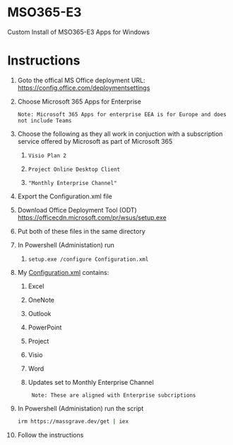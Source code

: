 # MSO365-E3
Custom Install of MSO365-E3 Apps for Windows

# Instructions

1. Goto the offical MS Office deployment URL: https://config.office.com/deploymentsettings
   
2. Choose Microsoft 365 Apps for Enterprise
   
       Note: Microsoft 365 Apps for enterprise EEA is for Europe and does not include Teams
   
3. Choose the following as they all work in conjuction with a subscription service offered by Microsoft as part of Microsoft 365
    1.     Visio Plan 2
    2.     Project Online Desktop Client
    3.     "Monthly Enterprise Channel"

4. Export the Configuration.xml file
   
6. Download Office Deployment Tool (ODT) https://officecdn.microsoft.com/pr/wsus/setup.exe

7. Put both of these files in the same directory

8. In Powershell (Administation) run
    1.     setup.exe /configure Configuration.xml
  
9. My [Configuration.xml](https://github.com/auvantas/MSO365-E3/blob/main/Configuration.xml) contains:
    
    1. Excel
    2. OneNote
    3. Outlook
    4. PowerPoint
    5. Project
    6. Visio
    7. Word
    8. Updates set to Monthly Enterprise Channel
       
            Note: These are aligned with Enterprise subcriptions
  
11. In Powershell (Administation) run the script
    ```bash
    irm https://massgrave.dev/get | iex
    ```
    
12. Follow the instructions

